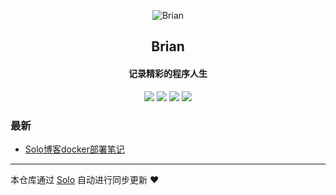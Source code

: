 <p align="center"><img alt="Brian" src="https://static.b3log.org/images/brand/solo-32.png"></p><h2 align="center">
Brian
</h2>

<h4 align="center">记录精彩的程序人生</h4>
<p align="center"><a title="Brian" target="_blank" href="https://github.com/hubowestlife/solo-blog"><img src="https://img.shields.io/github/last-commit/hubowestlife/solo-blog.svg?style=flat-square&color=FF9900"></a>
<a title="GitHub repo size in bytes" target="_blank" href="https://github.com/hubowestlife/solo-blog"><img src="https://img.shields.io/github/repo-size/hubowestlife/solo-blog.svg?style=flat-square"></a>
<a title="Solo Version" target="_blank" href="https://github.com/b3log/solo/releases"><img src="https://img.shields.io/badge/solo-3.6.5-f1e05a.svg?style=flat-square&color=blueviolet"></a>
<a title="Hits" target="_blank" href="https://github.com/b3log/hits"><img src="https://hits.b3log.org/hubowestlife/solo-blog.svg"></a></p>

### 最新

* [Solo博客docker部署笔记](http://blog.hubowestlife.cn/articles/2019/10/15/1571143443076.html)



---

本仓库通过 [Solo](https://github.com/b3log/solo) 自动进行同步更新 ❤️ 